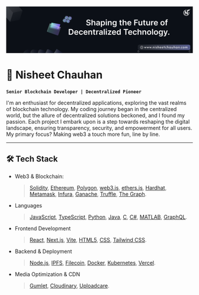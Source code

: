 ![Banner](https://github.com/nisheet94/nisheet94/blob/main/Bannerv1.png)

# 🚀 Nisheet Chauhan

**`Senior Blockchain Developer | Decentralized Pioneer`**

I'm an enthusiast for decentralized applications, exploring the vast realms of blockchain technology. My coding journey began in the centralized world, but the allure of decentralized solutions beckoned, and I found my passion. Each project I embark upon is a step towards reshaping the digital landscape, ensuring transparency, security, and empowerment for all users. My primary focus? Making web3 a touch more fun, line by line.

---

## 🛠️ Tech Stack

- Web3 & Blockchain:
  
  > [Solidity](https://soliditylang.org/), [Ethereum](https://ethereum.org/), [Polygon](https://polygon.technology/), [web3.js](https://web3js.readthedocs.io/), [ethers.js](https://docs.ethers.org/), [Hardhat](https://hardhat.org/), [Metamask](https://metamask.io/), [Infura](https://www.infura.io/), [Ganache](https://trufflesuite.com/ganache/), [Truffle](https://trufflesuite.com/), [The Graph](https://thegraph.com/).

- Languages

  > [JavaScript](https://www.javascript.com/), [TypeScript](https://www.typescriptlang.org/), [Python](https://www.python.org/), [Java](https://www.java.com/), [C](https://en.wikipedia.org/wiki/C_(programming_language)), [C#](https://learn.microsoft.com/en-us/dotnet/csharp/), [MATLAB](https://www.mathworks.com/products/matlab.html), [GraphQL](https://graphql.org/).

- Frontend Development

  > [React](https://react.dev/), [Next.js](https://nextjs.org/), [Vite](https://vitejs.dev/), [HTML5](https://html.spec.whatwg.org/), [CSS](https://www.w3.org/Style/CSS/Overview.en.html), [Tailwind CSS](https://tailwindcss.com/).

- Backend & Deployment

  > [Node.js](https://nodejs.org/), [IPFS](https://ipfs.tech/), [Filecoin](https://filecoin.io/), [Docker](https://www.docker.com/), [Kubernetes](https://kubernetes.io/), [Vercel](https://vercel.com/).

- Media Optimization & CDN

  > [Gumlet](https://www.gumlet.com/), [Cloudinary](https://cloudinary.com/), [Uploadcare](https://uploadcare.com/).

<br />
